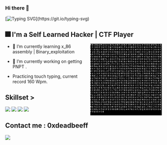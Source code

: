 ### Hi there 👋

[![Typing SVG](https://readme-typing-svg.herokuapp.com?font=Kanit&size=27&duration=3000&pause=600&color=630000&background=FFFFFF00&width=435&lines=What's+up+!+My+name+is+ᚢᛞᚪᛞᛁᛗᛁᚱ.;Hope+you+find+something+usefull.)](https://git.io/typing-svg)


## 🎆 I'm a Self Learned Hacker | CTF Player
<p1>

  <img height="230" width="230" align="right" src="https://github.com/s3v30/s3v30/blob/main/code.gif" >

</p1>



* 🌱 I’m currently learning  x_86 assembly | Binary_exploitation 

* 🔭 I’m currently working on getting PNPT .

* Practicing touch typing, current record 160 Wpm.

## Skillset >
<img src="https://img.shields.io/badge/Linux-FCC624?style=for-the-badge&logo=linux&logoColor=black" > <img src="https://img.shields.io/badge/Windows-0078D6?style=for-the-badge&logo=windows&logoColor=white" >
<img src="https://img.shields.io/badge/C-00599C?style=for-the-badge&logo=c&logoColor=white" > <img src="https://img.shields.io/badge/Shell_Script-121011?style=for-the-badge&logo=gnu-bash&logoColor=white" >


## Contact me : 0xdeadbeeff

<img src="https://img.shields.io/badge/Discord-7289DA?style=for-the-badge&logo=discord&logoColor=white">

<!--
**v/v** is a ✨ _special_ ✨ repository because its `README.md` (this file) appears on your GitHub profile.

Here are some ideas to get you started:

- 🔭 I’m currently working on ...
- 🌱 I’m currently learning ...
- 👯 I’m looking to collaborate on ...
- 🤔 I’m looking for help with ...
- 💬 Ask me about ...
- 📫 How to reach me: ...
- 😄 Pronouns: ...
- ⚡ Fun fact: ...
-->
